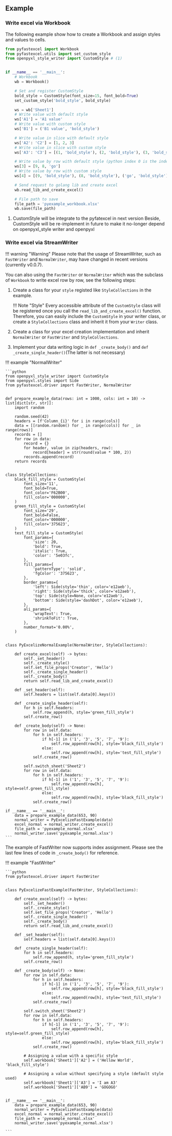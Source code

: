 ## Example


### Write excel via Workbook
The following example show how to create a Workbook
and assign styles and values to cells.

```python title="Workbook"
from pyfastexcel import Workbook
from pyfastexcel.utils import set_custom_style
from openpyxl_style_writer import CustomStyle # (1)


if __name__ == '__main__':
    # Workbook
    wb = Workbook()

    # Set and register CustomStyle
    bold_style = CustomStyle(font_size=15, font_bold=True)
    set_custom_style('bold_style', bold_style)

    ws = wb['Sheet1']
    # Write value with default style
    ws['A1'] = 'A1 value'
    # Write value with custom style
    ws['B1'] = ('B1 value', 'bold_style')

    # Write value in slice with default style
    ws['A2': 'C2'] = [1, 2, 3]
    # Write value in slice with custom style
    ws['A3': 'C3'] = [(1, 'bold_style'), (2, 'bold_style'), (3, 'bold_style')]

    # Write value by row with default style (python index 0 is the index 1 in excel)
    ws[3] = [9, 8, 'go']
    # Write value by row with custom style
    ws[4] = [(9, 'bold_style'), (8, 'bold_style'), ('go', 'bold_style')]

    # Send request to golang lib and create excel
    wb.read_lib_and_create_excel()

    # File path to save
    file_path = 'pyexample_workbook.xlsx'
    wb.save(file_path)

```

1.  CustomStyle will be integrate to the pyfatexcel in next version
    Beside, CustomStyle will be re-implement in future to make it no-longer
    depend on openpyxl_style writer and openpyxl

### Write excel via StreamWriter

!!! warning "Warning"
    Please note that the usage of StreamWriter, such as `FastWriter` and
    `NormalWriter`, may have changed in recent versions (currently v0.0.7).

You can also using the `FastWriter` or `NormalWriter` which was the
subclass of `Workbook` to write excel row by row, see the following steps:

1. Create a class for your `style` registed like `StyleCollections`
in the example.

    !!! Note "Style"
        Every accessible attribute of the `CustomStyle` class will be
        registered once you call the `read_lib_and_create_excel()` function.
        Therefore, you can easily include the `CustomStyle` in your writer
        class, or create a `StyleCollections` class
        and inherit it from your `Writer` class.

2. Create a class for your excel creation implementation and inherit
`NormalWriter` or `FastWriter` and `StyleCollections`.

3. Implement your data writing logic in `def _create_body()` and
`def _create_single_header()`(The latter is not necessary)

!!! example "NormalWriter"

    ```python
    from openpyxl_style_writer import CustomStyle
    from openpyxl.styles import Side
    from pyfastexcel.driver import FastWriter, NormalWriter


    def prepare_example_data(rows: int = 1000, cols: int = 10) -> list[dict[str, str]]:
        import random

        random.seed(42)
        headers = [f'Column_{i}' for i in range(cols)]
        data = [[random.random() for _ in range(cols)] for _ in range(rows)]
        records = []
        for row in data:
            record = {}
            for header, value in zip(headers, row):
                record[header] = str(round(value * 100, 2))
            records.append(record)
        return records


    class StyleCollections:
        black_fill_style = CustomStyle(
            font_size='11',
            font_bold=True,
            font_color='F62B00',
            fill_color='000000',
        )
        green_fill_style = CustomStyle(
            font_size='29',
            font_bold=False,
            font_color='000000',
            fill_color='375623',
        )
        test_fill_style = CustomStyle(
            font_params={
                'size': 20,
                'bold': True,
                'italic': True,
                'color': '5e03fc',
            },
            fill_params={
                'patternType': 'solid',
                'fgColor': '375623',
            },
            border_params={
                'left': Side(style='thin', color='e12aeb'),
                'right': Side(style='thick', color='e12aeb'),
                'top': Side(style=None, color='e12aeb'),
                'bottom': Side(style='dashDot', color='e12aeb'),
            },
            ali_params={
                'wrapText': True,
                'shrinkToFit': True,
            },
            number_format='0.00%',
        )


    class PyExcelizeNormalExample(NormalWriter, StyleCollections):

        def create_excel(self) -> bytes:
            self._set_header()
            self._create_style()
            self.set_file_props('Creator', 'Hello')
            self._create_single_header()
            self._create_body()
            return self.read_lib_and_create_excel()

        def _set_header(self):
            self.headers = list(self.data[0].keys())

        def _create_single_header(self):
            for h in self.headers:
                self.row_append(h, style='green_fill_style')
            self.create_row()

        def _create_body(self) -> None:
            for row in self.data:
                for h in self.headers:
                    if h[-1] in ('1', '3', '5', '7', '9'):
                        self.row_append(row[h], style='black_fill_style')
                    else:
                        self.row_append(row[h], style='test_fill_style')
                self.create_row()

            self.switch_sheet('Sheet2')
            for row in self.data:
                for h in self.headers:
                    if h[-1] in ('1', '3', '5', '7', '9'):
                        self.row_append(row[h], style=self.green_fill_style)
                    else:
                        self.row_append(row[h], style='black_fill_style')
                self.create_row()

    if __name__ == '__main__':
        data = prepare_example_data(653, 90)
        normal_writer = PyExcelizeFastExample(data)
        excel_normal = normal_writer.create_excel()
        file_path = 'pyexample_normal.xlsx'
        normal_writer.save('pyexample_normal.xlsx')
    ```

The example of FastWriter now supports index assignment. Please see
the last few lines of code in `_create_body()` for reference.

!!! example "FastWriter"

    ```python
    from pyfastexcel.driver import FastWriter


    class PyExcelizeFastExample(FastWriter, StyleCollections):

        def create_excel(self) -> bytes:
            self._set_header()
            self._create_style()
            self.set_file_props('Creator', 'Hello')
            self._create_single_header()
            self._create_body()
            return self.read_lib_and_create_excel()

        def _set_header(self):
            self.headers = list(self.data[0].keys())

        def _create_single_header(self):
            for h in self.headers:
                self.row_append(h, style='green_fill_style')
            self.create_row()

        def _create_body(self) -> None:
            for row in self.data:
                for h in self.headers:
                    if h[-1] in ('1', '3', '5', '7', '9'):
                        self.row_append(row[h], style='black_fill_style')
                    else:
                        self.row_append(row[h], style='test_fill_style')
                self.create_row()

            self.switch_sheet('Sheet2')
            for row in self.data:
                for h in self.headers:
                    if h[-1] in ('1', '3', '5', '7', '9'):
                        self.row_append(row[h], style=self.green_fill_style)
                    else:
                        self.row_append(row[h], style='black_fill_style')
                self.create_row()

            # Assigning a value with a specific style
            self.workbook['Sheet1']['A2'] = ('Hellow World', 'black_fill_style')

            # Assigning a value without specifying a style (default style used)
            self.workbook['Sheet1']['A3'] = 'I am A3'
            self.workbook['Sheet1']['AB9'] = 'GOGOGO'


    if __name__ == '__main__':
        data = prepare_example_data(653, 90)
        normal_writer = PyExcelizeFastExample(data)
        excel_normal = normal_writer.create_excel()
        file_path = 'pyexample_normal.xlsx'
        normal_writer.save('pyexample_normal.xlsx')

    ```
